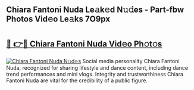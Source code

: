 ## Chiara Fantoni Nuda Le𝚊k𝚎d N𝚞𝚍es - Part-fbw Photos Vid𝚎o Le𝚊ks 7O9px

# <h2><a href="http://fbc8tb.evod.top/?m=Chiara+Fantoni+Nuda">🔗 👉🔴 Chiara Fantoni Nuda Vid𝚎o Ph𝚘t𝚘s</a></h2>

[![Chiara Fantoni Nuda N𝚞d𝚎s](https://i.imgur.com/8V9OHl7.gif)](http://fbc8tb.evod.top/?m=Chiara+Fantoni+Nuda)
Social media personality Chiara Fantoni Nuda, recognized for sharing lifestyle and dance content, including dance trend performances and mini vlogs. Integrity and trustworthiness Chiara Fantoni Nuda are vital for the credibility of a public figure. 
